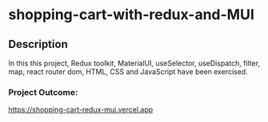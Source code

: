 # shopping-cart-with-redux-and-MUI
## Description

In this this project, Redux toolkit, MaterialUI, useSelector, useDispatch, filter, map, react router dom, HTML, CSS and JavaScript have been exercised.

### Project Outcome: 
https://shopping-cart-redux-mui.vercel.app
